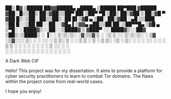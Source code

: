  ██▒   █▓ ▒█████   ██▓▓█████▄  ▄████▄   ▒█████   ██▀███  ▓█████ 
▓██░   █▒▒██▒  ██▒▓██▒▒██▀ ██▌▒██▀ ▀█  ▒██▒  ██▒▓██ ▒ ██▒▓█   ▀ 
 ▓██  █▒░▒██░  ██▒▒██▒░██   █▌▒▓█    ▄ ▒██░  ██▒▓██ ░▄█ ▒▒███   
  ▒██ █░░▒██   ██░░██░░▓█▄   ▌▒▓▓▄ ▄██▒▒██   ██░▒██▀▀█▄  ▒▓█  ▄ 
   ▒▀█░  ░ ████▓▒░░██░░▒████▓ ▒ ▓███▀ ░░ ████▓▒░░██▓ ▒██▒░▒████▒
   ░ ▐░  ░ ▒░▒░▒░ ░▓   ▒▒▓  ▒ ░ ░▒ ▒  ░░ ▒░▒░▒░ ░ ▒▓ ░▒▓░░░ ▒░ ░
   ░ ░░    ░ ▒ ▒░  ▒ ░ ░ ▒  ▒   ░  ▒     ░ ▒ ▒░   ░▒ ░ ▒░ ░ ░  ░
     ░░  ░ ░ ░ ▒   ▒ ░ ░ ░  ░ ░        ░ ░ ░ ▒    ░░   ░    ░   
      ░      ░ ░   ░     ░    ░ ░          ░ ░     ░        ░  ░
     ░                 ░      ░                                 

A Dark Web CtF

Hello! This project was for my dissertation. It aims to provide a platform for cyber security practitioners to learn to combat Tor domains. The flaws within the project come from real-world cases.

I hope you enjoy!
